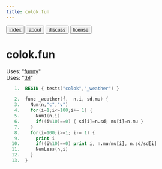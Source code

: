 ```yaml
---
title: colok.fun
---
```


<button class="button button1"><a href="/fun/index">index</a></button>   <button class="button button2"><a href="/fun/ABOUT">about</a></button>   <button class="button button1"><a href="http://github.com/timm/fun/issues">discuss</a></button>    <button class="button button2"><a href="/fun/license">license</a></button> <br>



# colok.fun

Uses:  "[funny](funny)"<br>
Uses:  "[tbl](tbl)"<br>

```awk
   1.  BEGIN { tests("colok","_weather") }
```

```awk
   2.  func _weather(f,  n,i, sd,mu) { 
   3.    Num(n,"c","v")
   4.    for(i=1;i<=100;i+= 1) {
   5.      Num1(n,i)
   6.      if((i%10)==0) { sd[i]=n.sd; mu[i]=n.mu }
   7.    }
   8.    for(i=100;i>=1; i-= 1) {
   9.      print i
  10.      if((i%10)==0) print i, n.mu/mu[i], n.sd/sd[i] 
  11.      NumLess(n,i)
  12.    }
  13.  }
```
